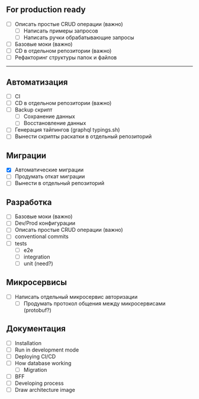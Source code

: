 ## For production ready
- [ ] Описать простые CRUD операции (важно)
  - [ ] Написать примеры запросов
  - [ ] Написать ручки обрабатывающие запросы
- [ ] Базовые моки (важно)
- [ ] CD в отдельном репозитории (важно)
- [ ] Рефакторинг структуры папок и файлов
---

## Автоматизация
- [ ] CI
- [ ] CD в отдельном репозитории (важно)
- [ ] Backup скрипт
  - [ ] Сохранение данных
  - [ ] Восстановление данных
- [ ] Генерация тайпингов (graphql typings.sh)
- [ ] Вынести скрипты раскатки в отдельный репозиторий

## Миграции
- [x] Автоматические миграции
- [ ] Продумать откат миграции
- [ ] Вынести в отдельный репозиторий

## Разработка
- [ ] Базовые моки (важно)
- [ ] Dev/Prod конфигурации
- [ ] Описать простые CRUD операции (важно)
- [ ] conventional commits
- [ ] tests
  - [ ] e2e
  - [ ] integration
  - [ ] unit (need?)

## Микросервисы
- [ ] Написать отдельный микросервис авторизации
  - [ ] Продумать протокол общения между микросервисами (protobuf?)

## Документация
- [ ] Installation
- [ ] Run in development mode
- [ ] Deploying CI/CD
- [ ] How database working
  - [ ] Migration
- [ ] BFF
- [ ] Developing process
- [ ] Draw architecture image
